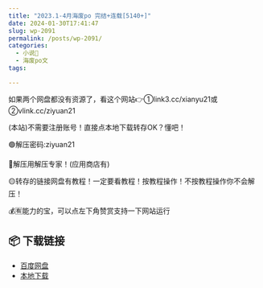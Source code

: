 ```yaml
---
title: "2023.1-4月海废po 完结+连载[5140+]"
date: 2024-01-30T17:41:47
slug: wp-2091
permalink: /posts/wp-2091/
categories:
  - 小说📖
  - 海废po文
tags:

---
```


如果两个网盘都没有资源了，看这个网站👉①link3.cc/xianyu21或②vlink.cc/ziyuan21

(本站)不需要注册账号！直接点本地下载转存OK？懂吧！

🟢解压密码:ziyuan21

🔵解压用解压专家！(应用商店有)

🟡转存的链接网盘有教程！一定要看教程！按教程操作！不按教程操作你不会解压！

💰🈶能力的宝，可以点左下角赞赏支持一下网站运行

## 📦 下载链接
- [百度网盘](https://blziyuan21.com/pay-download/2091?key=c16197a937&down_id=0)
- [本地下载](https://blziyuan21.com/pay-download/2091?key=c16197a937&down_id=1)


